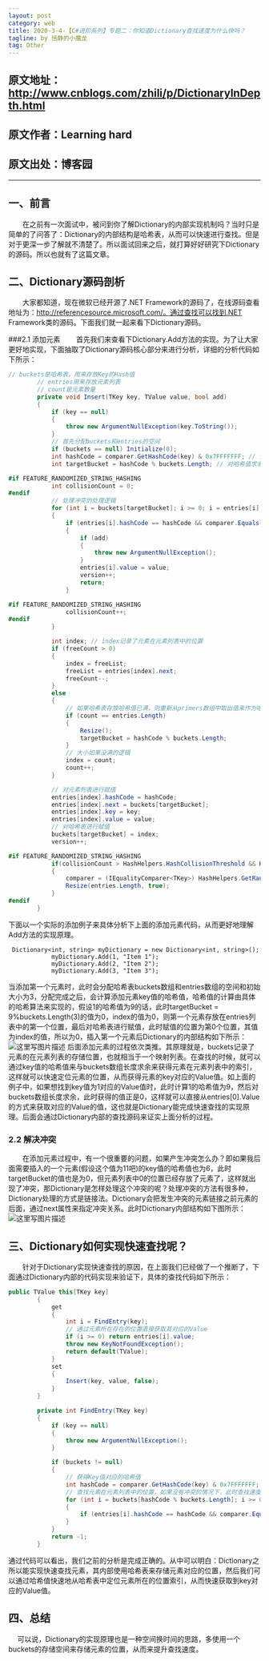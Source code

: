 ```yaml
---
layout: post
category: web
title: 2020-3-4-【C#进阶系列】专题二：你知道Dictionary查找速度为什么快吗？
tagline: by 恬静的小魔龙
tag: Other
---
```


## 原文地址：http://www.cnblogs.com/zhili/p/DictionaryInDepth.html
## 原文作者：Learning hard
## 原文出处：博客园


----------


## 一、前言
　　在之前有一次面试中，被问到你了解Dictionary的内部实现机制吗？当时只是简单的了问答了：Dictionary的内部结构是哈希表，从而可以快速进行查找。但是对于更深一步了解就不清楚了。所以面试回来之后，就打算好好研究下Dictionary的源码。所以也就有了这篇文章。

## 二、Dictionary源码剖析
 　　大家都知道，现在微软已经开源了.NET Framework的源码了，在线源码查看地址为：http://referencesource.microsoft.com/。通过查找可以找到.NET Framework类的源码。下面我们就一起来看下Dictionary源码。

###2.1 添加元素
　　首先我们来查看下Dictionary.Add方法的实现。为了让大家更好地实现，下面抽取了Dictionary源码核心部分来进行分析，详细的分析代码如下所示：

```csharp
// buckets是哈希表，用来存放Key的Hash值
        // entries用来存放元素列表
        // count是元素数量
        private void Insert(TKey key, TValue value, bool add)
        {
            if (key == null)
            {
                throw new ArgumentNullException(key.ToString());
            }
            // 首先分配buckets和entries的空间
            if (buckets == null) Initialize(0);
            int hashCode = comparer.GetHashCode(key) & 0x7FFFFFFF; // 计算key值对应的哈希值(HashCode)
            int targetBucket = hashCode % buckets.Length; // 对哈希值求余，获得需要对哈希表进行赋值的位置

#if FEATURE_RANDOMIZED_STRING_HASHING
            int collisionCount = 0;
#endif
            // 处理冲突的处理逻辑
            for (int i = buckets[targetBucket]; i >= 0; i = entries[i].next)
            {
                if (entries[i].hashCode == hashCode && comparer.Equals(entries[i].key, key))
                {
                    if (add)
                    {
                        throw new ArgumentNullException();
                    }
                    entries[i].value = value;
                    version++;
                    return;
                }

#if FEATURE_RANDOMIZED_STRING_HASHING
                collisionCount++;
#endif
            }

            int index; // index记录了元素在元素列表中的位置
            if (freeCount > 0)
            {
                index = freeList;
                freeList = entries[index].next;
                freeCount--;
            }
            else
            {
                // 如果哈希表存放哈希值已满，则重新从primers数组中取出值来作为哈希表新的大小
                if (count == entries.Length)
                {
                    Resize();
                    targetBucket = hashCode % buckets.Length;
                }
                // 大小如果没满的逻辑
                index = count;
                count++;
            }

            // 对元素列表进行赋值
            entries[index].hashCode = hashCode;
            entries[index].next = buckets[targetBucket];
            entries[index].key = key;
            entries[index].value = value;
            // 对哈希表进行赋值
            buckets[targetBucket] = index;
            version++;

#if FEATURE_RANDOMIZED_STRING_HASHING
            if(collisionCount > HashHelpers.HashCollisionThreshold && HashHelpers.IsWellKnownEqualityComparer(comparer)) 
            {
                comparer = (IEqualityComparer<TKey>) HashHelpers.GetRandomizedEqualityComparer(comparer);
                Resize(entries.Length, true);
            }
#endif
        }
```
下面以一个实际的添加例子来具体分析下上面的添加元素代码，从而更好地理解Add方法的实现原理。

```
 Dictionary<int, string> myDictionary = new Dictionary<int, string>();
            myDictionary.Add(1, "Item 1");
            myDictionary.Add(2, "Item 2");
            myDictionary.Add(3, "Item 3");
```
当添加第一个元素时，此时会分配哈希表buckets数组和entries数组的空间和初始大小为3，分配完成之后，会计算添加元素key值的哈希值，哈希值的计算由具体的哈希算法来实现的，假设1的哈希值为9的话，此时targetBucket = 9%buckets.Length(3)的值为0，index的值为0，则第一个元素存放在entries列表中的第一个位置，最后对哈希表进行赋值，此时赋值的位置为第0个位置，其值为index的值，所以为0，插入第一个元素后Dictionary的内部结构如下所示：
![这里写图片描述](https://img-blog.csdn.net/20180614150700244?watermark/2/text/aHR0cHM6Ly9ibG9nLmNzZG4ubmV0L3E3NjQ0MjQ1Njc=/font/5a6L5L2T/fontsize/400/fill/I0JBQkFCMA==/dissolve/70)
后面添加元素的过程依次类推。其原理就是，buckets记录了元素的在元素列表的存储位置，也就相当于一个映射列表。在查找的时候，就可以通过key值的哈希值来与buckets数组长度求余来获得元素在元素列表中的索引，这样就可以快速定位元素的位置，从而获得元素的key对应的Value值。如上面的例子中，如果想找到key值为1对应的Value值时，此时计算1的哈希值为9，然后对buckets数组长度求余，此时获得的值正是0，这样就可以直接从entries[0].Value的方式来获取对应的Value的值，这也就是Dictionary能完成快速查找的实现原理。后面会通过Dictionary内部的查找源码来证实上面分析的过程。

### 2.2 解决冲突
　　在添加元素过程中，有一个很重要的问题，如果产生冲突怎么办？即如果我后面需要插入的一个元素(假设这个值为11吧)的key值的哈希值也为6，此时targetBucket的值也是为0，但元素列表中0的位置已经存放了元素了，这样就出现了冲突，那Dictionary是怎样处理这个冲突的呢？处理冲突的方法有很多种，Dictionary处理的方式是链接法。Dictionary会把发生冲突的元素链接之前元素的后面，通过next属性来指定冲突关系。此时Dictionary内部结构如下图所示：
![这里写图片描述](https://img-blog.csdn.net/20180614150724471?watermark/2/text/aHR0cHM6Ly9ibG9nLmNzZG4ubmV0L3E3NjQ0MjQ1Njc=/font/5a6L5L2T/fontsize/400/fill/I0JBQkFCMA==/dissolve/70)
## 三、Dictionary如何实现快速查找呢？
　　针对于Dictionary实现快速查找的原因，在上面我们已经做了一个推断了，下面通过Dictionary内部的代码实现来验证下，具体的查找代码如下所示：

```csharp
public TValue this[TKey key]
        {
            get
            {
                int i = FindEntry(key);
                // 通过元素所在存在的位置直接获取其对应的Value
                if (i >= 0) return entries[i].value;
                throw new KeyNotFoundException();
                return default(TValue);
            }
            set
            {
                Insert(key, value, false);
            }
        }

        private int FindEntry(TKey key)
        {
            if (key == null)
            {
                throw new ArgumentNullException();
            }

            if (buckets != null)
            {
                // 获得Key值对应的哈希值
                int hashCode = comparer.GetHashCode(key) & 0x7FFFFFFF;
                // 查找元素在元素列表中的位置，如果没有冲突的情况下，此时查找速度为O(1),存在冲突的情况下为O(N),N为存在冲突的次数
                for (int i = buckets[hashCode % buckets.Length]; i >= 0; i = entries[i].next)
                {
                    if (entries[i].hashCode == hashCode && comparer.Equals(entries[i].key, key)) return i;
                }
            }
            return -1;
        }
```
通过代码可以看出，我们之前的分析是完成正确的。从中可以明白：Dictionary之所以能实现快速查找元素，其内部使用哈希表来存储元素对应的位置，然后我们可以通过哈希值快速地从哈希表中定位元素所在的位置索引，从而快速获取到key对应的Value值。

## 四、总结
 　  可以说，Dictionary的实现原理也是一种空间换时间的思路，多使用一个buckets的存储空间来存储元素的位置，从而来提升查找速度。
